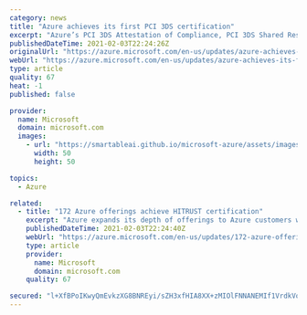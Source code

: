 ```yaml
---
category: news
title: "Azure achieves its first PCI 3DS certification"
excerpt: "Azure’s PCI 3DS Attestation of Compliance, PCI 3DS Shared Responsibility Matrix, and PCI 3DS whitepaper are now available."
publishedDateTime: 2021-02-03T22:24:26Z
originalUrl: "https://azure.microsoft.com/en-us/updates/azure-achieves-its-first-pci-3ds-certification/"
webUrl: "https://azure.microsoft.com/en-us/updates/azure-achieves-its-first-pci-3ds-certification/"
type: article
quality: 67
heat: -1
published: false

provider:
  name: Microsoft
  domain: microsoft.com
  images:
    - url: "https://smartableai.github.io/microsoft-azure/assets/images/organizations/microsoft.com-50x50.jpg"
      width: 50
      height: 50

topics:
  - Azure

related:
  - title: "172 Azure offerings achieve HITRUST certification"
    excerpt: "Azure expands its depth of offerings to Azure customers with its latest independent HITRUST assessment."
    publishedDateTime: 2021-02-03T22:24:40Z
    webUrl: "https://azure.microsoft.com/en-us/updates/172-azure-offerings-achieve-hitrust-certification/"
    type: article
    provider:
      name: Microsoft
      domain: microsoft.com
    quality: 67

secured: "l+XfBPoIKwyQmEvkzXG8BNREyi/sZH3xfHIA8XX+zMIOlFNNANEMIf1VrdkVoI5DbROxuvcPgJj1EcQhxAFPKslOtrCPsIWpQ+/S+AizJxaY9CcH9iSFxz2Ui+2WvwXzVUQHbvB37VyJKH/27ZGrcaIOEmGuskwlbq4OUR1UVKPs2pH932iPTzZTzYi9zVj3/tLadex8IYgfYmJz8YVU09dc5eUM27bQfTnW/2cplRBeze48UVfeIfXNpjeAslZkwuzKMp34ApnNcg+DD8WWMbhqBmeL8B8NMNSnoWqvqi+nxmxbrahOdNT/YbeXRivuVAcPQkZtmsjNkvZyknjfP19v44FjyMqqVqKZkP7E6do=;ob/UaM5WP7bAcXA6X7iQbw=="
---
```


